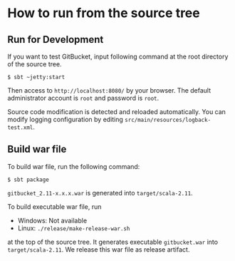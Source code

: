 How to run from the source tree
========

Run for Development
--------

If you want to test GitBucket, input following command at the root directory of the source tree.

```
$ sbt ~jetty:start
```

Then access to `http://localhost:8080/` by your browser. The default administrator account is `root` and password is `root`.

Source code modification is detected and reloaded automatically. You can modify logging configuration by editing `src/main/resources/logback-test.xml`.

Build war file
--------

To build war file, run the following command:

```
$ sbt package
```

`gitbucket_2.11-x.x.x.war` is generated into `target/scala-2.11`.

To build executable war file, run

*  Windows: Not available
*  Linux: `./release/make-release-war.sh`

at the top of the source tree. It generates executable `gitbucket.war` into `target/scala-2.11`. We release this war file as release artifact.
